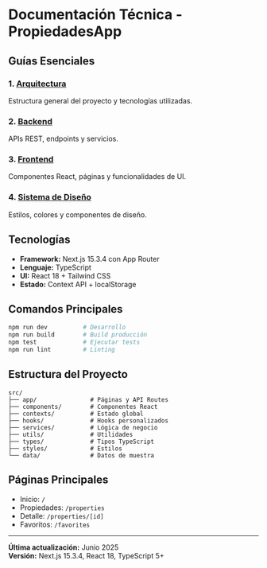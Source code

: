 # Documentación Técnica - PropiedadesApp

## Guías Esenciales

### 1. [Arquitectura](./ARCHITECTURE.md)
Estructura general del proyecto y tecnologías utilizadas.

### 2. [Backend](./BACKEND.md) 
APIs REST, endpoints y servicios.

### 3. [Frontend](./FRONTEND.md)
Componentes React, páginas y funcionalidades de UI.

### 4. [Sistema de Diseño](./design-system.md)
Estilos, colores y componentes de diseño.

## Tecnologías

- **Framework:** Next.js 15.3.4 con App Router
- **Lenguaje:** TypeScript
- **UI:** React 18 + Tailwind CSS
- **Estado:** Context API + localStorage

## Comandos Principales

```bash
npm run dev          # Desarrollo
npm run build        # Build producción
npm test             # Ejecutar tests
npm run lint         # Linting
```

## Estructura del Proyecto

```
src/
├── app/               # Páginas y API Routes
├── components/        # Componentes React
├── contexts/          # Estado global
├── hooks/             # Hooks personalizados
├── services/          # Lógica de negocio
├── utils/             # Utilidades
├── types/             # Tipos TypeScript
├── styles/            # Estilos
└── data/              # Datos de muestra
```

## Páginas Principales

- Inicio: `/`
- Propiedades: `/properties`
- Detalle: `/properties/[id]`
- Favoritos: `/favorites`

---

**Última actualización:** Junio 2025  
**Versión:** Next.js 15.3.4, React 18, TypeScript 5+